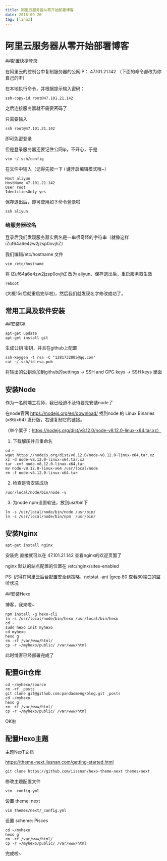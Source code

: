 ```yaml
---
title: 阿里云服务器从零开始部署博客
date: 2018-09-26
tag: [linux]
---
```


# 阿里云服务器从零开始部署博客

##配置快捷登录

在阿里云的控制台中复制服务器的公网IP： 47.101.21.142 （下面的命令都改为你自己的IP）

在本地执行命令，并根据提示输入密码：

```shell
ssh-copy-id root@47.101.21.142
```

之后连接服务器就不需要密码了

只需要输入

```shell
ssh root@47.101.21.142
```

即可免密登录

但是登录服务器还要记住公网ip，不开心，于是

```shell
vim ~/.ssh/config
```

在文件中输入（记得先按一下 i 键开启编辑模式哦~）

```shell
Host aliyun
HostName 47.101.21.142
User root
IdentitiesOnly yes
```

保存退出后，即可使用如下命令登录啦

```shell
ssh aliyun
```

### 给服务器改名

登录后我们发现服务器实例名是一串很奇怪的字符串（就像这样 iZuf64a6e4zw2jzsp0ovjhZ）

我们编辑/etc/hostname 文件

```
vim /etc/hostname
```

将 iZuf64a6e4zw2jzsp0ovjhZ 改为 aliyun，保存退出后，重启服务器生效

```
reboot
```

(大概15s后就重启完毕啦)，然后我们就发现名字修改成功了。



## 常用工具及软件安装

##安装Git

```shell
apt-get update
apt-get install git
```

生成公钥 密钥，并且在github上配置

```
ssh-keygen -t rsa -C "1281732005@qq.com"
cat ~/.ssh/id_rsa.pub
```

将输出的公钥添加到github的settings -> SSH and GPG keys -> SSH keys 里面

## 安装Node

作为一名前端工程师，我已经迫不及待要先安装node了

在node官网 https://nodejs.org/en/download/ 找到node 的 Linux Binaries (x86/x64) 发行版，右键复制它的链接。

（举个栗子：https://nodejs.org/dist/v8.12.0/node-v8.12.0-linux-x64.tar.xz）

1. 下载解压并且重命名

```
cd ~
wget https://nodejs.org/dist/v8.12.0/node-v8.12.0-linux-x64.tar.xz
xz -d node-v8.12.0-linux-x64.tar.xz
tar -xvf node-v8.12.0-linux-x64.tar
mv node-v8.12.0-linux-x64 /usr/local/node
rm -f node-v8.12.0-linux-x64.tar
```

2. 检查是否安装成功

```
/usr/local/node/bin/node -v
```

3. 为node npm设置软链，放到usr/bin下

```
ln -s /usr/local/node/bin/node /usr/bin/
ln -s /usr/local/node/bin/npm  /usr/bin/
```

## 安装Nginx

```shell
apt-get install nginx
```

安装完 直接就可以在 47.101.21.142 查看nginx的欢迎页面了

nginx 默认的站点配置的位置在 /etc/nginx/sites-enabled

PS: 记得在阿里云后台配置安全组策略，netstat -ant |grep 80 查看80端口的监听状况

##安装Hexo

博客，我来啦~

```
npm install -g hexo-cli
ln -s /usr/local/node/bin/hexo /usr/local/bin/hexo
cd ~
sudo hexo init myhexo
cd myhexo
hexo g
rm -rf /var/www/html/
cp -r ~/myhexo/public/ /var/www/html
```

此时博客已经部署完成了

## 配置Git仓库

```
cd ~/myhexo/source
rm -rf _posts
git clone git@github.com:pandaomeng/blog.git _posts
cd ~/myhexo
hexo g
rm -rf /var/www/html/
cp -r ~/myhexo/public/ /var/www/html
```

OK啦

## 配置Hexo主题

主题NexT文档

https://theme-next.iissnan.com/getting-started.html

```
git clone https://github.com/iissnan/hexo-theme-next themes/next
```

修改主题配置文件

```
vim _config.yml
```

设置 theme: next

```
vim themes/next/_config.yml
```

设置 scheme: Pisces

```
cd ~/myhexo
hexo g
rm -rf /var/www/html/
cp -r ~/myhexo/public/ /var/www/html
```

完成啦~







